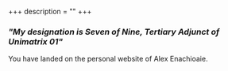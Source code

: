 +++
description = ""
+++
### *"My designation is Seven of Nine, Tertiary Adjunct of Unimatrix 01"*


You have landed on the personal website of Alex Enachioaie.
